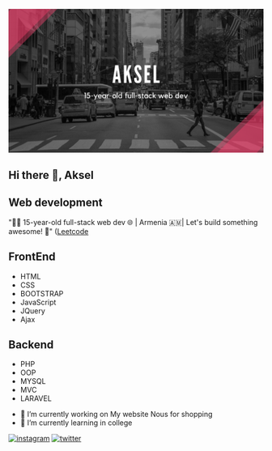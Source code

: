![Web development](https://github.com/Aksel588/Aksel588/blob/main/Untitled%20design.png)
 
## Hi there 👋, Aksel
## Web development
"👨‍💻 15-year-old full-stack web dev 🌐 | Armenia 🇦🇲| Let's build something awesome! 🚀"
([Leetcode]([http://youtube.com](https://leetcode.com/akse1588/))
  ## FrontEnd
  * HTML
  * CSS
  * BOOTSTRAP
  * JavaScript
  * JQuery
  * Ajax
 ## Backend
 * PHP
 * OOP
 * MYSQL
 * MVC
 * LARAVEL


- 🔭 I’m currently working on My website Nous for shopping 
- 🌱 I’m currently learning in  college 


[<img src='https://cdn.jsdelivr.net/npm/simple-icons@3.0.1/icons/instagram.svg' alt='instagram' height='40'>](https://www.instagram.com/https://www.instagram.com/boys.who.code//)  [<img src='https://cdn.jsdelivr.net/npm/simple-icons@3.0.1/icons/twitter.svg' alt='twitter' height='40'>](https://twitter.com/https://twitter.com/AkselDeveloper)  

